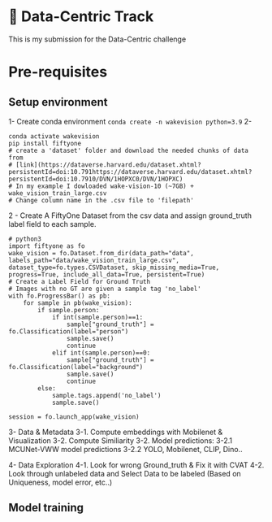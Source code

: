 # 🚀 **Data-Centric Track**

This is my submission for the Data-Centric challenge

# Pre-requisites

## Setup environment

1- Create conda environment `conda create -n wakevision python=3.9`
2- 
```
conda activate wakevision
pip install fiftyone
# create a 'dataset' folder and download the needed chunks of data from
# [link](https://dataverse.harvard.edu/dataset.xhtml?persistentId=doi:10.791https://dataverse.harvard.edu/dataset.xhtml?persistentId=doi:10.7910/DVN/1HOPXC0/DVN/1HOPXC)
# In my example I dowloaded wake-vision-10 (~7GB) + wake_vision_train_large.csv
# Change column name in the .csv file to 'filepath'
```

2 - Create A FiftyOne Dataset from the csv data and assign ground_truth label field to each sample.  
```
# python3
import fiftyone as fo
wake_vision = fo.Dataset.from_dir(data_path="data", labels_path="data/wake_vision_train_large.csv", dataset_type=fo.types.CSVDataset, skip_missing_media=True, progress=True, include_all_data=True, persistent=True)
# Create a Label Field for Ground Truth
# Images with no GT are given a sample tag 'no_label'
with fo.ProgressBar() as pb:
    for sample in pb(wake_vision):
        if sample.person:
            if int(sample.person)==1:
                sample["ground_truth"] = fo.Classification(label="person")
                sample.save()
                continue
            elif int(sample.person)==0:
                sample["ground_truth"] = fo.Classification(label="background")
                sample.save()
                continue
        else:
            sample.tags.append('no_label')
            sample.save()

session = fo.launch_app(wake_vision)
```

3- Data & Metadata
3-1. Compute embeddings with Mobilenet  & Visualization
3-2. Compute Similiarity
3-2. Model predictions:
3-2.1 MCUNet-VWW model predictions
3-2.2 YOLO, Mobilenet, CLIP, Dino..

4- Data Exploration
4-1. Look for wrong Ground_truth & Fix it with CVAT
4-2. Look through unlabeled data and Select Data to be labeled (Based on Uniqueness, model error, etc..)

## Model training
